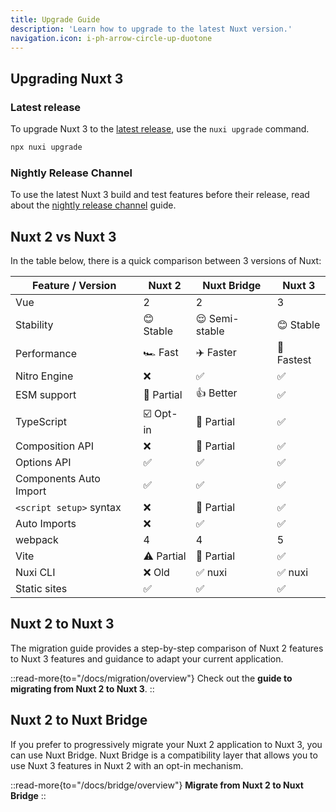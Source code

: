 ```yaml
---
title: Upgrade Guide
description: 'Learn how to upgrade to the latest Nuxt version.'
navigation.icon: i-ph-arrow-circle-up-duotone
---
```



## Upgrading Nuxt 3

### Latest release

To upgrade Nuxt 3 to the [latest release](https://github.com/nuxt/nuxt/releases), use the `nuxi upgrade` command.

```bash [Terminal]
npx nuxi upgrade
```

### Nightly Release Channel

To use the latest Nuxt 3 build and test features before their release, read about the [nightly release channel](/docs/guide/going-further/nightly-release-channel) guide.

## Nuxt 2 vs Nuxt 3

In the table below, there is a quick comparison between 3 versions of Nuxt:

Feature / Version        | Nuxt 2          | Nuxt Bridge      | Nuxt 3
-------------------------|-----------------|------------------|---------
Vue                      | 2               | 2                | 3
Stability                | 😊 Stable      | 😌 Semi-stable    | 😊 Stable
Performance              | 🏎 Fast        | ✈️ Faster          | 🚀 Fastest
Nitro Engine             | ❌             | ✅                | ✅
ESM support              | 🌙 Partial     | 👍 Better         | ✅
TypeScript               | ☑️ Opt-in       | 🚧 Partial        | ✅
Composition API          | ❌             | 🚧 Partial        | ✅
Options API              | ✅             | ✅                | ✅
Components Auto Import   | ✅             | ✅                | ✅
`<script setup>` syntax  | ❌             | 🚧 Partial        | ✅
Auto Imports             | ❌             | ✅                | ✅
webpack                  | 4              | 4                 | 5
Vite                     | ⚠️ Partial      | 🚧 Partial        | ✅
Nuxi CLI                 | ❌ Old         | ✅ nuxi           | ✅ nuxi
Static sites             | ✅             | ✅                | ✅

## Nuxt 2 to Nuxt 3

The migration guide provides a step-by-step comparison of Nuxt 2 features to Nuxt 3 features and guidance to adapt your current application.

::read-more{to="/docs/migration/overview"}
Check out the **guide to migrating from Nuxt 2 to Nuxt 3**.
::

## Nuxt 2 to Nuxt Bridge

If you prefer to progressively migrate your Nuxt 2 application to Nuxt 3, you can use Nuxt Bridge. Nuxt Bridge is a compatibility layer that allows you to use Nuxt 3 features in Nuxt 2 with an opt-in mechanism.

::read-more{to="/docs/bridge/overview"}
**Migrate from Nuxt 2 to Nuxt Bridge**
::
